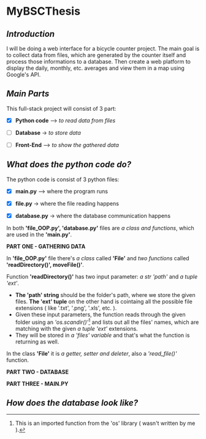 # MyBSCThesis

## *Introduction*
I will be doing a web interface for a bicycle counter project. The main goal is to collect data from files, which are generated by the counter itself and process those informations to a database. Then create a web platform to display the daily, monthly, etc. averages and view them in a map using Google's API.


## *Main Parts*
This full-stack project will consist of 3 part:
- [x] **Python code** —> *to read data from files*
- [ ] **Database** -> *to store data*
- [ ] **Front-End** —> *to show the gathered data*


## *What does the python code do?*
The python code is consist of 3 python files:
- [x] **main.py** —> where the program runs
- [x] **file.py** -> where the file reading happens
- [x] **database.py** -> where the database communication happens


In both **'file_OOP.py', 'database.py'** files are *a class and functions*, which are used in the **'main.py'**.

**PART ONE - GATHERING DATA**

In **'file_OOP.py'** file there's *a class* called **'File'** and *two functions* called **'readDirectory()', moveFile()'**.

Function **'readDirectory()'** has two input parameter: *a str 'path'* and *a tuple 'ext'*.
- **The 'path' string** should be the folder's path, where we store the given files. **The 'ext' tuple** on the other hand is cointaing all the possible file extensions ( like '.txt', '.png', '.xls', etc. ).
- Given these input parameters, the function reads through the given folder using an *'os.scandir()'*[^1] and lists out all the files' names, which are matching with the given *a tuple 'ext'* extensions.
- They will be stored in *a 'files' variable* and that's what the function is returning as well. 


In the class **'File'** it is *a getter, setter and deleter*, also a *'read_file()'* function.

**PART TWO - DATABASE**


**PART THREE - MAIN.PY**

## *How does the database look like?*


[^1]: This is an imported function from the 'os' library ( wasn't written by me ).
